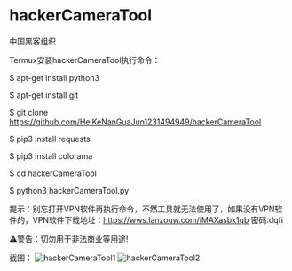 # hackerCameraTool
中国黑客组织

Termux安装hackerCameraTool执行命令：

$ apt-get install python3

$ apt-get install git

$ git clone https://github.com/HeiKeNanGuaJun1231494949/hackerCameraTool

$ pip3 install requests

$ pip3 install colorama

$ cd hackerCameraTool

$ python3 hackerCameraTool.py

提示：别忘打开VPN软件再执行命令，不然工具就无法使用了，如果没有VPN软件的，VPN软件下载地址：https://wws.lanzouw.com/iMAXasbk1qb 密码:dqfi

⚠警告：切勿用于非法商业等用途!

截图：
![hackerCameraTool1](https://user-images.githubusercontent.com/85879081/150401571-0e832cb8-92e3-4a92-bf6e-9cda11f01779.png)
![hackerCameraTool2](https://user-images.githubusercontent.com/85879081/150401639-cf5ed255-cab4-4c49-9ea2-c94826d2ba7c.png)
